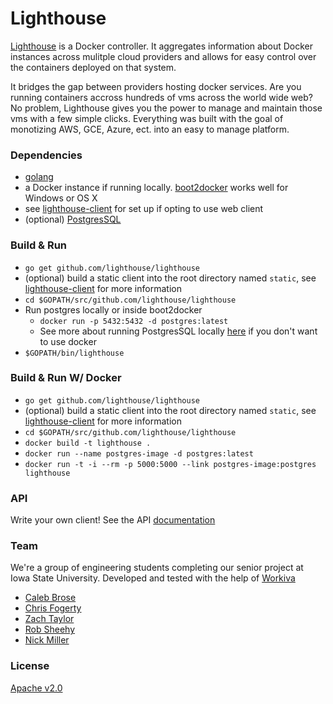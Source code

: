 Lighthouse
==============

[Lighthouse](https://lighthouse.github.io) is a Docker controller. It aggregates information about Docker instances across mulitple cloud providers and allows for easy control over the containers deployed on that system.

It bridges the gap between providers hosting docker services. Are you running containers accross hundreds of vms across the world wide web? No problem, Lighthouse gives you the power to manage and maintain those vms with a few simple clicks. Everything was built with the goal of monotizing AWS, GCE, Azure, ect. into an easy to manage platform.

### Dependencies

* [golang](https://golang.org/)
* a Docker instance if running locally. [boot2docker](http://boot2docker.io/) works well for Windows or OS X
* see [lighthouse-client](https://github.com/lighthouse/lighthouse-client) for set up if opting to use web client
* (optional) [PostgresSQL](http://www.postgresql.org/)

### Build & Run

* `go get github.com/lighthouse/lighthouse`
* (optional) build a static client into the root directory named `static`, see [lighthouse-client](https://github.com/lighthouse/lighthouse-client) for more information
* `cd $GOPATH/src/github.com/lighthouse/lighthouse`
* Run postgres locally or inside boot2docker
  * `docker run -p 5432:5432 -d postgres:latest`
  * See more about running PostgresSQL locally [here](http://www.postgresql.org/docs/9.1/static/tutorial-start.html) if you don't want to use docker
* `$GOPATH/bin/lighthouse`

### Build & Run W/ Docker

* `go get github.com/lighthouse/lighthouse`
* (optional) build a static client into the root directory named `static`, see [lighthouse-client](https://github.com/lighthouse/lighthouse-client) for more information
* `cd $GOPATH/src/github.com/lighthouse/lighthouse`
* `docker build -t lighthouse .`
* `docker run --name postgres-image -d postgres:latest`
* `docker run -t -i --rm -p 5000:5000 --link postgres-image:postgres lighthouse`

### API

Write your own client! See the API [documentation](https://github.com/lighthouse/lighthouse/wiki/API-Design)

### Team

We're a group of engineering students completing our senior project at Iowa State University. Developed and tested with the help of [Workiva](https://github.com/workiva)

* [Caleb Brose](https://github.com/cmbrose)
* [Chris Fogerty](https://github.com/chfogerty)
* [Zach Taylor](https://github.com/zach-taylor)
* [Rob Sheehy](https://github.com/theMagicalKarp)
* [Nick Miller](https://github.com/ngmiller)

### License

[Apache v2.0](http://www.apache.org/licenses/LICENSE-2.0)
